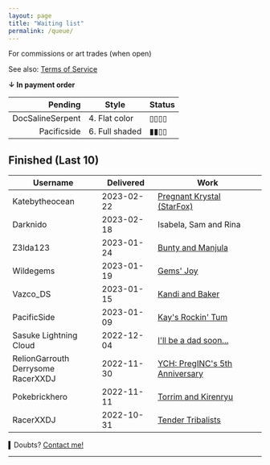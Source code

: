 ```yaml
---
layout: page
title: "Waiting list"
permalink: /queue/
---
```


For commissions or art trades (when open)

<!--
▯▯▯▯
▮▯▯▯
▮▮▯▯
▮▮▮▯
▮▮▮▮
1. Sketch
2. Colored sketch
3. Lineart
4. Flat color
5. Flat shaded
6. Full shaded
-->

See also: [Terms  of Service](tos.md)  

**↓ In payment order**

| **Pending** | **Style** | **Status** |
| ---:| --- |:--- |
| DocSalineSerpent | 4. Flat color | ▯▯▯▯ |
| Pacificside | 6. Full shaded | ▮▮▯▯ |

## Finished (Last 10)

| **Username** | **Delivered** | **Work** |
| --- | --- | --- |
| Katebytheocean | 2023-02-22 | [Pregnant Krystal \(StarFox\)](https://twitter.com/AKate155/status/1628544441442086914)  |
| Darknido | 2023-02-18 |  Isabela, Sam and Rina |
| Z3lda123 | 2023-01-24 | [Bunty and Manjula](https://www.deviantart.com/tei-juan/art/CM-Bunty-and-Manjula-948206754) |
| Wildegems | 2023-01-19 | [Gems' Joy](https://www.furaffinity.net/view/50681644/) |
| Vazco_DS | 2023-01-15 | [Kandi and Baker](https://www.furaffinity.net/view/50628977) |
| PacificSide | 2023-01-09 | [Kay's Rockin' Tum](https://www.furaffinity.net/view/50758615) |
| Sasuke Lightning Cloud | 2022-12-04 | [I'll be a dad soon...](https://www.furaffinity.net/view/50085652/) |
| RelionGarrouth<br>Derrysome<br>RacerXXDJ | 2022-11-30 | [YCH: PregINC's 5th Anniversary](https://www.furaffinity.net/view/50040313/) |
| Pokebrickhero | 2022-11-11 | [Torrim and Kirenryu](https://www.furaffinity.net/view/49772282/) |
| RacerXXDJ | 2022-10-31 | [Tender Tribalists](https://www.furaffinity.net/view/49655636) |

▍Doubts? [Contact me!](contact.md)

---
